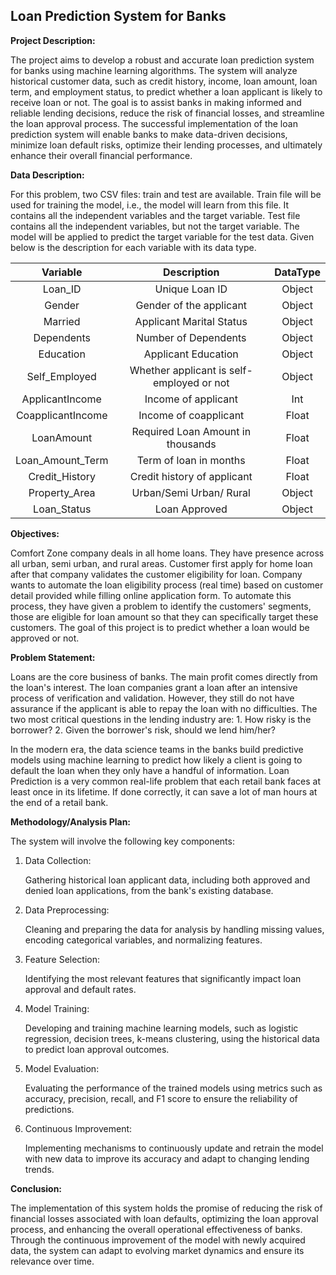 ## **Loan Prediction System for Banks**

**Project Description:**

The project aims to develop a robust and accurate loan prediction system for banks using machine learning algorithms. The system will analyze historical customer data, such as credit history, income, loan amount, loan term, and employment status, to predict whether a loan applicant is likely to receive loan or not. The goal is to assist banks in making informed and reliable lending decisions, reduce the risk of financial losses, and streamline the loan approval process. The successful implementation of the loan prediction system will enable banks to make data-driven decisions, minimize loan default risks, optimize their lending processes, and ultimately enhance their overall financial performance.

**Data Description:**

For this problem, two CSV files: train and test are available. Train file will be used for training the model, i.e., the model will learn from this file. It contains all the independent variables and the target variable. Test file contains all the independent variables, but not the target variable. The model will be applied to predict the target variable for the test data. Given below is the description for each variable with its data type.

|     Variable      |                Description                | DataType |
|:-----------------:|:-----------------------------------------:|:--------:|
|      Loan_ID      |              Unique Loan ID               |  Object  |
|      Gender       |          Gender of the applicant          |  Object  |
|      Married      |         Applicant Marital Status          |  Object  |
|    Dependents     |           Number of Dependents            |  Object  |
|     Education     |            Applicant Education            |  Object  |
|   Self_Employed   | Whether applicant is self-employed or not |  Object  |
|  ApplicantIncome  |            Income of applicant            |   Int    |
| CoapplicantIncome |           Income of coapplicant           |  Float   |
|    LoanAmount     |     Required Loan Amount in thousands     |  Float   |
| Loan_Amount_Term  |          Term of loan in months           |  Float   |
|  Credit_History   |        Credit history of applicant        |  Float   |
|   Property_Area   |          Urban/Semi Urban/ Rural          |  Object  |
|    Loan_Status    |               Loan Approved               |  Object  |

**Objectives:**

Comfort Zone company deals in all home loans. They have presence across all urban, semi urban, and rural areas. Customer first apply for home loan after that company validates the customer eligibility for loan. Company wants to automate the loan eligibility process (real time) based on customer detail provided while filling online application form. To automate this process, they have given a problem to identify the customers' segments, those are eligible for loan amount so that they can specifically target these customers. The goal of this project is to predict whether a loan would be approved or not.

**Problem Statement:**

Loans are the core business of banks. The main profit comes directly from the loan's interest. The loan companies grant a loan after an intensive process of verification and validation. However, they still do not have assurance if the applicant is able to repay the loan with no difficulties. The two most critical questions in the lending industry are: 1. How risky is the borrower? 2. Given the borrower's risk, should we lend him/her?

In the modern era, the data science teams in the banks build predictive models using machine learning to predict how likely a client is going to default the loan when they only have a handful of information. Loan Prediction is a very common real-life problem that each retail bank faces at least once in its lifetime. If done correctly, it can save a lot of man hours at the end of a retail bank.

**Methodology/Analysis Plan:**

The system will involve the following key components:

1.  Data Collection:

    Gathering historical loan applicant data, including both approved and denied loan applications, from the bank's existing database.

2.  Data Preprocessing:

    Cleaning and preparing the data for analysis by handling missing values, encoding categorical variables, and normalizing features.

3.  Feature Selection:

    Identifying the most relevant features that significantly impact loan approval and default rates.

4.  Model Training:

    Developing and training machine learning models, such as logistic regression, decision trees, k-means clustering, using the historical data to predict loan approval outcomes.

5.  Model Evaluation:

    Evaluating the performance of the trained models using metrics such as accuracy, precision, recall, and F1 score to ensure the reliability of predictions.

6.  Continuous Improvement:

    Implementing mechanisms to continuously update and retrain the model with new data to improve its accuracy and adapt to changing lending trends.

**Conclusion:**

The implementation of this system holds the promise of reducing the risk of financial losses associated with loan defaults, optimizing the loan approval process, and enhancing the overall operational effectiveness of banks. Through the continuous improvement of the model with newly acquired data, the system can adapt to evolving market dynamics and ensure its relevance over time.
